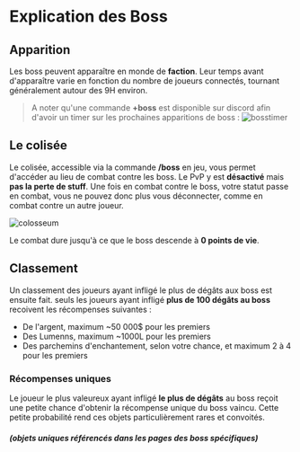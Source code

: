 # Explication des Boss

## Apparition
Les boss peuvent apparaître en monde de __faction__. Leur temps avant d'apparaître varie en fonction du nombre de joueurs connectés, tournant généralement autour des 9H environ.
> A noter qu'une commande __+boss__ est disponible sur discord afin d'avoir un timer sur les prochaines apparitions de boss :
![bosstimer](https://raw.githubusercontent.com/HisteriaMC/histeria-wiki/main/.assets/example-screenshots/bosstimer.png)

## Le colisée
Le colisée, accessible via la commande __/boss__ en jeu, vous permet d'accéder au lieu de combat contre les boss. Le PvP y est __désactivé__ mais __pas la perte de stuff__. 
Une fois en combat contre le boss, votre statut passe en combat, vous ne pouvez donc plus vous déconnecter, comme en combat contre un autre joueur. 

![colosseum](https://raw.githubusercontent.com/HisteriaMC/histeria-wiki/main/.assets/example-screenshots/colosseum.png)

Le combat dure jusqu'à ce que le boss descende à __0 points de vie__.

## Classement

Un classement des joueurs ayant infligé le plus de dégâts aux boss est ensuite fait.
seuls les joueurs ayant infligé __plus de 100 dégâts au boss__ recoivent les récompenses suivantes :
+ De l'argent, maximum ~50 000$ pour les premiers
+ Des Lumenns, maximum ~1000L pour les premiers
+ Des parchemins d'enchantement, selon votre chance, et maximum 2 à 4 pour les premiers

### Récompenses uniques

Le joueur le plus valeureux ayant infligé __le plus de dégâts__ au boss reçoit une petite chance d'obtenir la récompense unique du boss vaincu. Cette petite probabilité rend ces objets particulièrement rares et convoités.
##### (objets uniques référencés dans les pages des boss spécifiques)